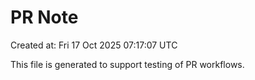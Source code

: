 # PR Note

Created at: Fri 17 Oct 2025 07:17:07 UTC

This file is generated to support testing of PR workflows.
